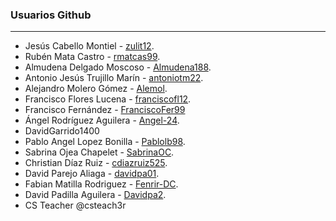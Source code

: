 ### Usuarios Github
----
* Jesús Cabello Montiel - [zulit12](https://github.com/zulit12).
* Rubén Mata Castro - [rmatcas99](https://github.com/rmatcas99).
* Almudena Delgado Moscoso - [Almudena188](https://github.com/Almudena188).
* Antonio Jesús Trujillo Marín - [antoniotm22](https://github.com/antoniotm22).
* Alejandro Molero Gómez - [Alemol](https://github.com/alemolamg).
* Francisco Flores Lucena - [franciscofl12](https://github.com/franciscofl12).
* Francisco Fernández - [FranciscoFer99](https://github.com/FranciscoFer99)
* Ángel Rodríguez Aguilera - [Angel-24](https://github.com/Angel-24).
* DavidGarrido1400
* Pablo Angel Lopez Bonilla - [Pablolb98](https://github.com/Pablolb98).
* Sabrina Ojea Chapelet - [SabrinaOC](https://github.com/SabrinaOC).
* Christian Díaz Ruiz - [cdiazruiz525](https://github.com/cdiazruiz525).
* David Parejo Aliaga - [davidpa01](https://github.com/davidpa01).
* Fabian Matilla Rodriguez - [Fenrir-DC](https://github.com/Fenrir-DC).
* David Padilla Aguilera - [Davidpa2](https://github.com/davidpa2).
* CS Teacher @csteach3r
